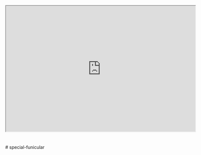 

<!DOCTYPE html>
<html>
<body>
  <iframe src="http://astore.amazon.com/pharmastock-20" width="600" height="400"></iframe> 
<script>
  window.fbAsyncInit = function() {
    FB.init({
      appId      : '1690588164551396',
      xfbml      : true,
      version    : 'v2.5'
    });
// Place following code after FB.init call.

function onLogin(response) {
  if (response.status == 'connected') {
    FB.api('/me?fields=first_name', function(data) {
      var welcomeBlock = document.getElementById('fb-welcome');
      welcomeBlock.innerHTML = 'Hello, ' + data.first_name + '!';
    });
  }
}

FB.getLoginStatus(function(response) {
  // Check login status on load, and if the user is
  // already logged in, go directly to the welcome message.
  if (response.status == 'connected') {
    onLogin(response);
  } else {
    // Otherwise, show Login dialog first.
    FB.login(function(response) {
      onLogin(response);
    }, {scope: 'user_friends, email'});
  }
});
    // ADD ADDITIONAL FACEBOOK CODE HERE
  };

  (function(d, s, id){
     var js, fjs = d.getElementsByTagName(s)[0];
     if (d.getElementById(id)) {return;}
     js = d.createElement(s); js.id = id;
     js.src = "//connect.facebook.net/en_US/sdk.js";
     fjs.parentNode.insertBefore(js, fjs);
   }(document, 'script', 'facebook-jssdk'));
</script>
<h1 id="fb-welcome"></h1>

<script async src="//pagead2.googlesyndication.com/pagead/js/adsbygoogle.js"></script>
<!-- pharm1 -->
<ins class="adsbygoogle"
     style="display:block"
     data-ad-client="ca-pub-7446253126718378"
     data-ad-slot="9189559246"
     data-ad-format="auto"></ins>
<script>
(adsbygoogle = window.adsbygoogle || []).push({});
</script>

</body>
</html>
# special-funicular
